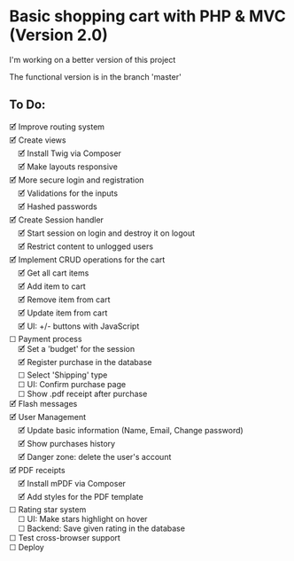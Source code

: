 
# Basic shopping cart with PHP & MVC (Version 2.0)

I'm working on a better version of this project  

The functional version is in the branch 'master'  

## To Do:
🗹 Improve routing system  
🗹 Create views  
&nbsp;&nbsp;&nbsp; 🗹 Install Twig via Composer  
&nbsp;&nbsp;&nbsp; 🗹 Make layouts responsive  
🗹 More secure login and registration  
&nbsp;&nbsp;&nbsp; 🗹 Validations for the inputs  
&nbsp;&nbsp;&nbsp; 🗹 Hashed passwords  
🗹 Create Session handler  
&nbsp;&nbsp;&nbsp; 🗹 Start session on login and destroy it on logout  
&nbsp;&nbsp;&nbsp; 🗹 Restrict content to unlogged users  
🗹 Implement CRUD operations for the cart  
&nbsp;&nbsp;&nbsp; 🗹 Get all cart items  
&nbsp;&nbsp;&nbsp; 🗹 Add item to cart  
&nbsp;&nbsp;&nbsp; 🗹 Remove item from cart  
&nbsp;&nbsp;&nbsp; 🗹 Update item from cart  
&nbsp;&nbsp;&nbsp; 🗹 UI: +/- buttons with JavaScript  
☐ Payment process  
&nbsp;&nbsp;&nbsp; 🗹 Set a 'budget' for the session  
&nbsp;&nbsp;&nbsp; 🗹 Register purchase in the database  
&nbsp;&nbsp;&nbsp; ☐ Select 'Shipping' type  
&nbsp;&nbsp;&nbsp; ☐ UI: Confirm purchase page  
&nbsp;&nbsp;&nbsp; ☐ Show .pdf receipt after purchase  
🗹 Flash messages  
🗹 User Management  
&nbsp;&nbsp;&nbsp; 🗹 Update basic information (Name, Email, Change password)  
&nbsp;&nbsp;&nbsp; 🗹 Show purchases history  
&nbsp;&nbsp;&nbsp; 🗹 Danger zone: delete the user's account  
🗹 PDF receipts  
&nbsp;&nbsp;&nbsp; 🗹 Install mPDF via Composer  
&nbsp;&nbsp;&nbsp; 🗹 Add styles for the PDF template  
☐ Rating star system  
&nbsp;&nbsp;&nbsp; ☐ UI: Make stars highlight on hover  
&nbsp;&nbsp;&nbsp; ☐ Backend: Save given rating in the database  
☐ Test cross-browser support  
☐ Deploy  